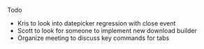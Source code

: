 Todo

* Kris to look into datepicker regression with close event
* Scott to look for someone to implement new download builder
* Organize meeting to discuss key commands for tabs

